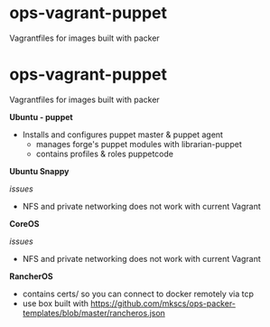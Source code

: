 # ops-vagrant-puppet
Vagrantfiles for images built with packer

# ops-vagrant-puppet
Vagrantfiles for images built with packer

**Ubuntu - puppet**
- Installs and configures puppet master & puppet agent
  - manages forge's puppet modules with librarian-puppet
  - contains profiles & roles puppetcode

**Ubuntu Snappy**

*issues*
  - NFS and private networking does not work with current Vagrant

**CoreOS**

*issues*
  - NFS and private networking does not work with current Vagrant

**RancherOS**
- contains certs/ so you can connect to docker remotely via tcp
- use box built with https://github.com/mkscs/ops-packer-templates/blob/master/rancheros.json


